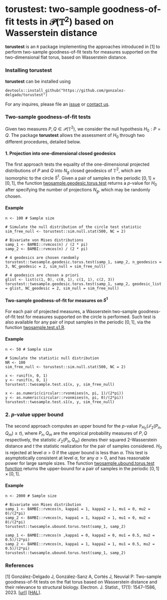 # torustest: two-sample goodness-of-fit tests in $\mathcal{P}(\mathbb{T}^2)$ based on Wasserstein distance

**torustest** is an $\texttt{R}$ package implementing the approaches introduced in [1] to perform two-sample goodness-of-fit tests for measures supported on the two-dimensional flat torus, based on Wasserstein distance.

### Installing torustest

**torustest** can be installed using

```
devtools::install_github("https://github.com/gonzalez-delgado/torustest")
```

For any inquires, please file an [issue](https://github.com/gonzalez-delgado/torustest/issues) or [contact us](mailto:javier.gonzalez-delgado@math.univ-toulouse.fr).

### Two-sample goodness-of-fit tests

Given two measures $P,Q\in\mathcal{P}(\mathbb{T}^2)$, we consider the null hypothesis $H_0:P=Q$. The package **torustest** allows the assessment of $H_0$ through two different procedures, detailed below.

#### 1. Projection into one-dimensional closed geodesics

The first approach tests the equality of the one-dimensional projected distributions of $P$ and $Q$ into $N_g$ closed geodesics of $\mathbb{T}^2$, which are isomorphic to the circle $S^1$. Given a pair of samples in the periodic $[0,1]\times[0,1]$, the function [twosample.geodesic.torus.test](https://github.com/gonzalez-delgado/torustest/blob/master/R/twosample.geodesic.torus.test.R) returns a $p$-value for $H_0$ after specifying the number of projections $N_g$, which may be randomly chosen.

#### Example

```
n <- 100 # Sample size
 
# Simulate the null distribution of the circle test statistic
sim_free_null <- torustest::sim.null.stat(500, NC = 2)

# Bivariate von Mises distributions
samp_1 <- BAMBI::rvmcos(n) / (2 * pi) 
samp_2 <- BAMBI::rvmcos(n) / (2 * pi)

# 4 geodesics are chosen randomly
torustest::twosample.geodesic.torus.test(samp_1, samp_2, n_geodesics = 3, NC_geodesic = 2, sim_null = sim_free_null) 

# 4 geodesics are chosen a priori
glist <- list(c(1, 0), c(0, 1), c(1, 1), c(2, 3))
torustest::twosample.geodesic.torus.test(samp_1, samp_2, geodesic_list = glist, NC_geodesic = 2, sim_null = sim_free_null) 

```

#### Two-sample goodness-of-fit for measures on $S^1$

For each pair of projected measures, a Wasserstein two-sample goodness-of-fit test for measures supported on the circle is performed. Such test is also available for any pair of input samples in the periodic $[0,1]$, via the function [twosample.test.s1.R](https://github.com/gonzalez-delgado/torustest/blob/master/R/twosample.test.s1.R).

#### Example

```
n <- 50 # Sample size
 
# Simulate the statistic null distribution
NR <- 100
sim_free_null <- torustest::sim.null.stat(500, NC = 2)

x <- runif(n, 0, 1)
y <- runif(n, 0, 1)
torustest::twosample.test.s1(x, y, sim_free_null) 

x <- as.numeric(circular::rvonmises(n, pi, 1)/(2*pi))
y <- as.numeric(circular::rvonmises(n, pi, 0)/(2*pi))
torustest::twosample.test.s1(x, y, sim_free_null) 
```

### 2. $p$-value upper bound

The second approach computes an upper bound for the $p$-value $\mathbb{P}_{H_0}(\mathcal{T}_2(P_n,Q_m) \geq t)$, where $P_n,Q_m$ are the empirical probability measures of $P,Q$ respectively, the statistic $\mathcal{T}_2(P_n,Q_m)$ denotes their squared $2$-Wasserstein distance and $t$ the statistic realization for the pair of samples considered. $H_0$ is rejected at level $\alpha>0$ if the upper bound is less than $\alpha$. This test is asymptotically consistent at level $\alpha$, for any $\alpha>0$, and has reasonable power for large sample sizes. The function [twosample.ubound.torus.test function](https://github.com/gonzalez-delgado/torustest/blob/master/R/twosample.ubound.torus.test.R) returns the upper-bound for a pair of samples in the periodic $[0,1]\times[0,1]$.

#### Example

```
n <- 2000 # Sample size
 
# Bivariate von Mises distribution
samp_1 <- BAMBI::rvmcos(n, kappa1 = 1, kappa2 = 1, mu1 = 0, mu2 = 0)/(2*pi)
samp_2 <- BAMBI::rvmcos(n, kappa1 = 1, kappa2 = 1, mu1 = 0, mu2 = 0)/(2*pi)
torustest::twosample.ubound.torus.test(samp_1, samp_2) 

samp_1 <- BAMBI::rvmcos(n ,kappa1 = 0, kappa2 = 0, mu1 = 0.5, mu2 = 0.5)/(2*pi)
samp_2 <- BAMBI::rvmcos(n, kappa1 = 1, kappa2 = 1, mu1 = 0.5, mu2 = 0.5)/(2*pi)
torustest::twosample.ubound.torus.test(samp_1, samp_2) 
```

### References

[1] González-Delgado J, González-Sanz A, Cortés J, Neuvial P: Two-sample goodness-of-fit tests on the flat torus based on Wasserstein distance and their relevance to structural biology. Electron. J. Statist., 17(1): 1547–1586, 2023. [[url](https://doi.org/10.1214/23-EJS2135)] [[HAL](https://hal.archives-ouvertes.fr/hal-03369795)].
